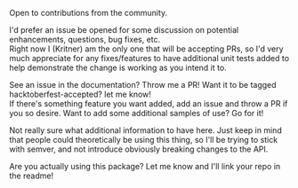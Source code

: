 Open to contributions from the community.

I'd prefer an issue be opened for some discussion on potential enhancements, questions, bug fixes, etc.  
Right now I (Kritner) am the only one that will be accepting PRs, so I'd very much appreciate for any fixes/features to have additional unit tests added to help 
demonstrate the change is working as you intend it to.

See an issue in the documentation? Throw me a PR!  Want it to be tagged hacktoberfest-accepted? let me know!  
If there's something feature you want added, add an issue and throw a PR if you so desire.  Want to add some additional samples of use?  Go for it!

Not really sure what additional information to have here.  Just keep in mind that people could theoretically be using this thing, so I'll be trying to stick with semver, and not introduce obviously breaking changes to the API.

Are you actually using this package?  Let me know and I'll link your repo in the readme! 
